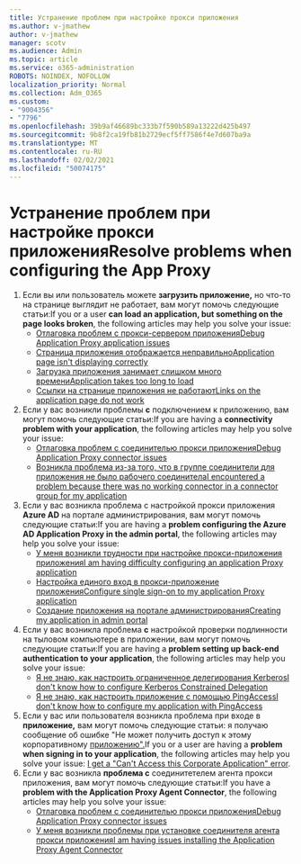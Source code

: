 ```yaml
---
title: Устранение проблем при настройке прокси приложения
ms.author: v-jmathew
author: v-jmathew
manager: scotv
ms.audience: Admin
ms.topic: article
ms.service: o365-administration
ROBOTS: NOINDEX, NOFOLLOW
localization_priority: Normal
ms.collection: Adm_O365
ms.custom:
- "9004356"
- "7796"
ms.openlocfilehash: 39b9af46689bc333b7f590b589a13222d425b497
ms.sourcegitcommit: 9b8f2ca19fb81b2729ecf5ff7586f4e7d607ba9a
ms.translationtype: MT
ms.contentlocale: ru-RU
ms.lasthandoff: 02/02/2021
ms.locfileid: "50074175"
---
```

# <a name="resolve-problems-when-configuring-the-app-proxy"></a><span data-ttu-id="d7124-102">Устранение проблем при настройке прокси приложения</span><span class="sxs-lookup"><span data-stu-id="d7124-102">Resolve problems when configuring the App Proxy</span></span>

1. <span data-ttu-id="d7124-103">Если вы или пользователь можете **загрузить приложение,** но что-то на странице выглядит не работает, вам могут помочь следующие статьи:</span><span class="sxs-lookup"><span data-stu-id="d7124-103">If you or a user **can load an application, but something on the page looks broken**, the following articles may help you solve your issue:</span></span>
    - [<span data-ttu-id="d7124-104">Отлаговка проблем с прокси-сервером приложения</span><span class="sxs-lookup"><span data-stu-id="d7124-104">Debug Application Proxy application issues</span></span>](https://docs.microsoft.com/azure/active-directory/manage-apps/application-proxy-debug-apps)
    - [<span data-ttu-id="d7124-105">Страница приложения отображается неправильно</span><span class="sxs-lookup"><span data-stu-id="d7124-105">Application page isn't displaying correctly</span></span>](https://docs.microsoft.com/azure/active-directory/application-proxy-page-appearance-broken-problem)
    - [<span data-ttu-id="d7124-106">Загрузка приложения занимает слишком много времени</span><span class="sxs-lookup"><span data-stu-id="d7124-106">Application takes too long to load</span></span>](https://docs.microsoft.com/azure/active-directory/application-proxy-page-load-speed-problem)
    - [<span data-ttu-id="d7124-107">Ссылки на странице приложения не работают</span><span class="sxs-lookup"><span data-stu-id="d7124-107">Links on the application page do not work</span></span>](https://docs.microsoft.com/azure/active-directory/application-proxy-page-links-broken-problem)
2. <span data-ttu-id="d7124-108">Если у вас возникли проблемы **с** подключением к приложению, вам могут помочь следующие статьи:</span><span class="sxs-lookup"><span data-stu-id="d7124-108">If you are having a **connectivity problem with your application**, the following articles may help you solve your issue:</span></span>
    - [<span data-ttu-id="d7124-109">Отлаговка проблем с соединителью прокси приложения</span><span class="sxs-lookup"><span data-stu-id="d7124-109">Debug Application Proxy connector issues</span></span>](https://docs.microsoft.com/azure/active-directory/manage-apps/application-proxy-debug-connectors)
    - [<span data-ttu-id="d7124-110">Возникла проблема из-за того, что в группе соединители для приложения не было рабочего соединитела</span><span class="sxs-lookup"><span data-stu-id="d7124-110">I encountered a problem because there was no working connector in a connector group for my application</span></span>](https://docs.microsoft.com/azure/active-directory/application-proxy-connectivity-no-working-connector)
3. <span data-ttu-id="d7124-111">Если у вас возникла проблема с настройкой прокси приложения **Azure AD** на портале администрирования, вам могут помочь следующие статьи:</span><span class="sxs-lookup"><span data-stu-id="d7124-111">If you are having a **problem configuring the Azure AD Application Proxy in the admin portal**, the following articles may help you solve your issue:</span></span>
    - [<span data-ttu-id="d7124-112">У меня возникли трудности при настройке прокси-приложения приложения</span><span class="sxs-lookup"><span data-stu-id="d7124-112">I am having difficulty configuring an application Proxy application</span></span>](https://docs.microsoft.com/azure/active-directory/application-proxy-config-how-to)
    - [<span data-ttu-id="d7124-113">Настройка единого вход в прокси-приложение приложения</span><span class="sxs-lookup"><span data-stu-id="d7124-113">Configure single sign-on to my application Proxy application</span></span>](https://docs.microsoft.com/azure/active-directory/application-proxy-config-sso-how-to)
    - [<span data-ttu-id="d7124-114">Создание приложения на портале администрирования</span><span class="sxs-lookup"><span data-stu-id="d7124-114">Creating my application in admin portal</span></span>](https://docs.microsoft.com/azure/active-directory/application-proxy-config-problem)
4. <span data-ttu-id="d7124-115">Если у вас возникла проблема **с** настройкой проверки подлинности на тыловом компьютере в приложении, вам могут помочь следующие статьи:</span><span class="sxs-lookup"><span data-stu-id="d7124-115">If you are having a **problem setting up back-end authentication to your application**, the following articles may help you solve your issue:</span></span>
    - [<span data-ttu-id="d7124-116">Я не знаю, как настроить ограниченное делегирования Kerberos</span><span class="sxs-lookup"><span data-stu-id="d7124-116">I don't know how to configure Kerberos Constrained Delegation</span></span>](https://docs.microsoft.com/azure/active-directory/application-proxy-back-end-kerberos-constrained-delegation-how-to)
    - [<span data-ttu-id="d7124-117">Я не знаю, как настроить приложение с помощью PingAccess</span><span class="sxs-lookup"><span data-stu-id="d7124-117">I don't know how to configure my application with PingAccess</span></span>](https://docs.microsoft.com/azure/active-directory/application-proxy-back-end-ping-access-how-to)
5. <span data-ttu-id="d7124-118">Если у вас или пользователя возникла проблема при входе в **приложение,** вам могут помочь следующие статьи: я получаю сообщение об ошибке "Не может получить доступ к этому корпоративному [приложению".](https://docs.microsoft.com/azure/active-directory/application-proxy-sign-in-bad-gateway-timeout-error)</span><span class="sxs-lookup"><span data-stu-id="d7124-118">If you or a user are having a **problem when signing in to your application**, the following articles may help you solve your issue: [I get a "Can't Access this Corporate Application" error](https://docs.microsoft.com/azure/active-directory/application-proxy-sign-in-bad-gateway-timeout-error).</span></span>
6. <span data-ttu-id="d7124-119">Если у вас возникла **проблема с** соединитетелем агента прокси приложения, вам могут помочь следующие статьи:</span><span class="sxs-lookup"><span data-stu-id="d7124-119">If you have a **problem with the Application Proxy Agent Connector**, the following articles may help you solve your issue:</span></span>
    - [<span data-ttu-id="d7124-120">Отлаговка проблем с соединителью прокси приложения</span><span class="sxs-lookup"><span data-stu-id="d7124-120">Debug Application Proxy connector issues</span></span>](https://docs.microsoft.com/azure/active-directory/manage-apps/application-proxy-debug-connectors)
    - [<span data-ttu-id="d7124-121">У меня возникли проблемы при установке соединителя агента прокси приложения</span><span class="sxs-lookup"><span data-stu-id="d7124-121">I am having issues installing the Application Proxy Agent Connector</span></span>](https://docs.microsoft.com/azure/active-directory/application-proxy-connector-installation-problem)
